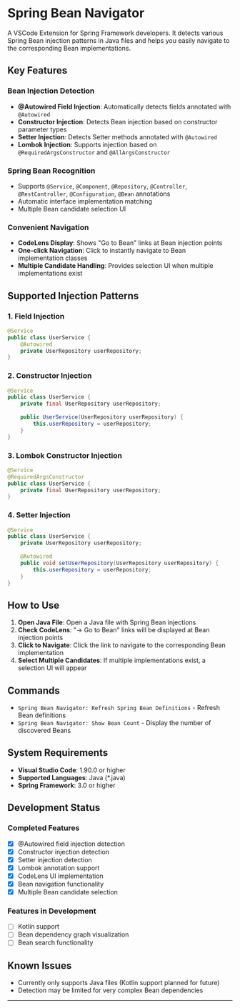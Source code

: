 # Spring Bean Navigator

A VSCode Extension for Spring Framework developers. It detects various Spring Bean injection patterns in Java files and helps you easily navigate to the corresponding Bean implementations.

## Key Features

### Bean Injection Detection
- **@Autowired Field Injection**: Automatically detects fields annotated with `@Autowired`
- **Constructor Injection**: Detects Bean injection based on constructor parameter types
- **Setter Injection**: Detects Setter methods annotated with `@Autowired`
- **Lombok Injection**: Supports injection based on `@RequiredArgsConstructor` and `@AllArgsConstructor`

### Spring Bean Recognition
- Supports `@Service`, `@Component`, `@Repository`, `@Controller`, `@RestController`, `@Configuration`, `@Bean` annotations
- Automatic interface implementation matching
- Multiple Bean candidate selection UI

### Convenient Navigation
- **CodeLens Display**: Shows "Go to Bean" links at Bean injection points
- **One-click Navigation**: Click to instantly navigate to Bean implementation classes
- **Multiple Candidate Handling**: Provides selection UI when multiple implementations exist

## Supported Injection Patterns

### 1. Field Injection
```java
@Service
public class UserService {
    @Autowired
    private UserRepository userRepository;
}
```

### 2. Constructor Injection
```java
@Service
public class UserService {
    private final UserRepository userRepository;
    
    public UserService(UserRepository userRepository) {
        this.userRepository = userRepository;
    }
}
```

### 3. Lombok Constructor Injection
```java
@Service
@RequiredArgsConstructor
public class UserService {
    private final UserRepository userRepository;
}
```

### 4. Setter Injection
```java
@Service
public class UserService {
    private UserRepository userRepository;
    
    @Autowired
    public void setUserRepository(UserRepository userRepository) {
        this.userRepository = userRepository;
    }
}
```

## How to Use

1. **Open Java File**: Open a Java file with Spring Bean injections
2. **Check CodeLens**: "→ Go to Bean" links will be displayed at Bean injection points
3. **Click to Navigate**: Click the link to navigate to the corresponding Bean implementation
4. **Select Multiple Candidates**: If multiple implementations exist, a selection UI will appear

## Commands

- `Spring Bean Navigator: Refresh Spring Bean Definitions` - Refresh Bean definitions
- `Spring Bean Navigator: Show Bean Count` - Display the number of discovered Beans

## System Requirements

- **Visual Studio Code**: 1.90.0 or higher
- **Supported Languages**: Java (*.java)
- **Spring Framework**: 3.0 or higher

## Development Status

### Completed Features
- [x] @Autowired field injection detection
- [x] Constructor injection detection
- [x] Setter injection detection
- [x] Lombok annotation support
- [x] CodeLens UI implementation
- [x] Bean navigation functionality
- [x] Multiple Bean candidate selection

### Features in Development
- [ ] Kotlin support
- [ ] Bean dependency graph visualization
- [ ] Bean search functionality

## Known Issues

- Currently only supports Java files (Kotlin support planned for future)
- Detection may be limited for very complex Bean dependencies

---
